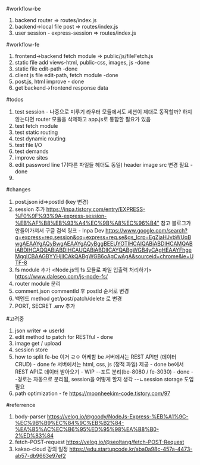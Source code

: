#workflow-be
1. backend router => routes/index.js
2. backend->local file post => routes/index.js
3. user session - express-session => routes/index.js

#workflow-fe
1. frontend->backend fetch module => public/js/fileFetch.js
2. static file add views-html, public-css, images, js -done
3. static file edit-path -done
4. client js file edit-path, fetch module -done
5. post.js, html improve - done
6. get backend->frontend response data

#todos
1. test session - 나중으로 미루기
라우터 모듈에서도 세션이 제대로 동작할까?
하지 않는다면 router 모듈을 삭제하고 app.js로 통합할 필요가 있음
2. test fetch module
3. test static routing
4. test dynamic routing
5. test file I/O
6. test demands
7. improve sites
8. edit password line 17(다른 파일들 헤더도 동일) header image src 변경 필요 -done
9. 

#changes
1. post.json id=>postId (key 변경)
2. session 추가
<https://inpa.tistory.com/entry/EXPRESS-%F0%9F%93%9A-express-session-%EB%AF%B8%EB%93%A4%EC%9B%A8%EC%96%B4">
참고 블로그가 안들어가져서 구글 검색 링크 - Inpa Dev
<https://www.google.com/search?q=express+req.session&oq=express+req.se&gs_lcrp=EgZjaHJvbWUqBwgAEAAYgAQyBwgAEAAYgAQyBggBEEUYOTIHCAIQABiABDIHCAMQABiABDIHCAQQABiABDIHCAUQABiABDIICAYQABgWGB4yCAgHEAAYFhgeMggICBAAGBYYHjIICAkQABgWGB6oAgCwAgA&sourceid=chrome&ie=UTF-8>
3. fs module 추가
<Node.js의 fs 모듈로 파일 입출력 처리하기>
<https://www.daleseo.com/js-node-fs/>
4. router module 분리
5. comment.json commentId 후 postId 순서로 변경
6. 백엔드 method get/post/patch/delete 로 변경
7. PORT, SECRET .env 추가


#고려중
1. json writer => userId
2. edit method to patch for RESTful - done
3. image get / upload
4. session store
5. how to split fe-be
이거 ㄹㅇ 어케함
be 서버에서는 REST API만 (데이터 CRUD) - done
fe 서버에서는 html, css, js (정적 파일) 제공 - done
be에서 REST API로 데이터 받아오기 - WIP
--포트 분리(be-8080 / fe-3030) - done
--경로는 자동으로 분리됨, session을 어떻게 할지 생각
--ㄴsession storage 도입 필요
6. path optimization - fe
<https://moonheekim-code.tistory.com/97>

#referrence
1. body-parser
<https://velog.io/@goody/NodeJs-Express-%EB%A1%9C-%EC%9B%B9%EC%84%9C%EB%B2%84-%EA%B5%AC%EC%B6%95%ED%95%98%EA%B8%B0-2%ED%83%84>
2. fetch-POST-request
<https://velog.io/@seoltang/fetch-POST-Request>
3. kakao-cloud 강의 일정
<https://edu.startupcode.kr/aba0a98c-457a-4473-ab57-db9663e97ef2>